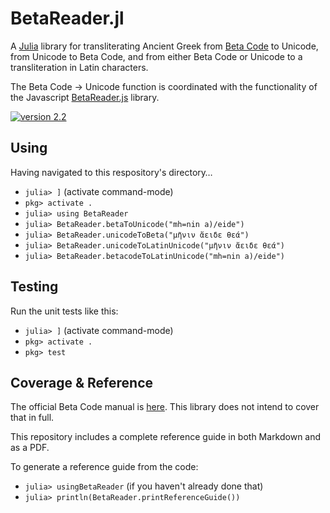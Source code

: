 # BetaReader.jl

A [Julia](https://julialang.org) library for transliterating Ancient Greek from [Beta Code](https://stephanus.tlg.uci.edu/encoding/BCM.pdf) to Unicode, from Unicode to Beta Code, and from either Beta Code or Unicode to a transliteration in Latin characters.

The Beta Code → Unicode function is coordinated with the functionality of the Javascript [BetaReader.js](https://github.com/Eumaeus/BetaReader.js) library.


[![version 2.2](https://img.shields.io/badge/version-2.2-blue.svg)](https://shields.io/) 




## Using

Having navigated to this respository's directory…

- `julia> ]` (activate command-mode)
- `pkg> activate .`
- `julia> using BetaReader`
- `julia> BetaReader.betaToUnicode("mh=nin a)/eide")`
- `julia> BetaReader.unicodeToBeta("μῆνιν ἄειδε θεά")`
- `julia> BetaReader.unicodeToLatinUnicode("μῆνιν ἄειδε θεά")`
- `julia> BetaReader.betacodeToLatinUnicode("mh=nin a)/eide")`


## Testing

Run the unit tests like this:

- `julia> ]` (activate command-mode)
- `pkg> activate .`
- `pkg> test`

## Coverage & Reference

The official Beta Code manual is [here](https://stephanus.tlg.uci.edu/encoding/BCM.pdf). This library does not intend to cover that in full.

This repository includes a complete reference guide in both Markdown and as a PDF.

To generate a reference guide from the code:

- `julia> usingBetaReader` (if you haven't already done that)
- `julia> println(BetaReader.printReferenceGuide())`